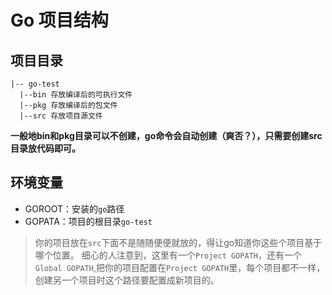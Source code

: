 
# Go 项目结构

## 项目目录
```other
|-- go-test
  |--bin 存放编译后的可执行文件
  |--pkg 存放编译后的包文件
  |--src 存放项目源文件
```
**一般地bin和pkg目录可以不创建，go命令会自动创建（爽否？），只需要创建src目录放代码即可。**

## 环境变量
- GOROOT：安装的`go`路径
- GOPATA：项目的根目录`go-test`   
> 你的项目放在`src`下面不是随随便便就放的，得让go知道你这些个项目基于哪个位置。
> 细心的人注意到，这里有一个`Project GOPATH`，还有一个`Global GOPATH`,把你的项目配置在`Project GOPATH`里，每个项目都不一样，创建另一个项目时这个路径要配置成新项目的。

<!--stackedit_data:
eyJoaXN0b3J5IjpbMTM2OTUyMTUxMF19
-->